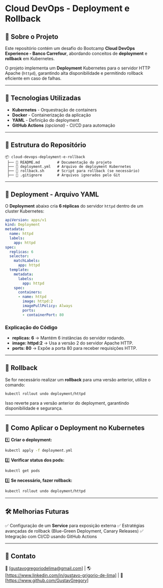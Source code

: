 # Cloud DevOps - Deployment e Rollback

## 📌 Sobre o Projeto
Este repositório contém um desafio do Bootcamp **Cloud DevOps Experience - Banco Carrefour**, abordando conceitos de **deployment** e **rollback** em Kubernetes.

O projeto implementa um **Deployment** Kubernetes para o servidor HTTP Apache (`httpd`), garantindo alta disponibilidade e permitindo rollback eficiente em caso de falhas.

---

## 🚀 Tecnologias Utilizadas
- **Kubernetes** - Orquestração de containers
- **Docker** - Containerização da aplicação
- **YAML** - Definição do deployment
- **GitHub Actions** *(opcional)* - CI/CD para automação

---

## 📂 Estrutura do Repositório
```
📦 cloud-devops-deployment-e-rollback
 ├── 📜 README.md        # Documentação do projeto
 ├── 📜 deployment.yml   # Arquivo de deployment Kubernetes
 ├── 📜 rollback.sh      # Script para rollback (se necessário)
 ├── 📜 .gitignore       # Arquivos ignorados pelo Git
```

---

## 📄 Deployment - Arquivo YAML
O **Deployment** abaixo cria **6 réplicas** do servidor `httpd` dentro de um cluster Kubernetes:

```yaml
apiVersion: apps/v1
kind: Deployment
metadata:
  name: httpd
  labels:
    app: httpd
spec:
  replicas: 6
  selector:
    matchLabels:
      app: httpd
  template:
    metadata:
      labels:
        app: httpd
    spec:
      containers:
      - name: httpd
        image: httpd:2
        imagePullPolicy: Always
        ports:
        - containerPort: 80
```

### Explicação do Código
- **replicas: 6** → Mantém 6 instâncias do servidor rodando.
- **image: httpd:2** → Usa a versão 2 do servidor Apache HTTP.
- **ports: 80** → Expõe a porta 80 para receber requisições HTTP.

---

## 🔄 Rollback
Se for necessário realizar um **rollback** para uma versão anterior, utilize o comando:
```sh
kubectl rollout undo deployment/httpd
```
Isso reverte para a versão anterior do deployment, garantindo disponibilidade e segurança.

---

## 📌 Como Aplicar o Deployment no Kubernetes
1️⃣ **Criar o deployment:**
```sh
kubectl apply -f deployment.yml
```

2️⃣ **Verificar status dos pods:**
```sh
kubectl get pods
```

3️⃣ **Se necessário, fazer rollback:**
```sh
kubectl rollout undo deployment/httpd
```

---

## 🛠 Melhorias Futuras
✅ Configuração de um **Service** para exposição externa
✅ Estratégias avançadas de rollback (Blue-Green Deployment, Canary Releases)
✅ Integração com CI/CD usando GitHub Actions

---

## 📢 Contato
📧 [gustavogregoriodelima@gmail.com] | 🌎 [https://www.linkedin.com/in/gustavo-grigorio-de-lima] | 🚀 [https://www.github.com/GustavGregory]
